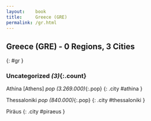 ```yaml
---
layout:    book
title:     Greece (GRE)
permalink: /gr.html
---
```


## Greece (GRE) - 0 Regions, 3 Cities
{: #gr }





### Uncategorized _(3)_{:.count}


Athína [Athens]  _pop (3.269.000)_{:.pop} {: .city #athina } <br>

Thessaloniki  _pop (840.000)_{:.pop} {: .city #thessaloniki } <br>

Piräus  {: .city #piraeus } <br>


 
